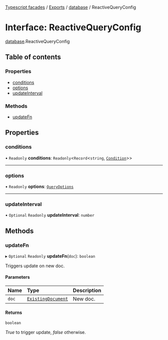 [Typescript facades](../index.md) / [Exports](../modules.md) / [database](../modules/database.md) / ReactiveQueryConfig

# Interface: ReactiveQueryConfig

[database](../modules/database.md).ReactiveQueryConfig

## Table of contents

### Properties

- [conditions](database.ReactiveQueryConfig.md#conditions)
- [options](database.ReactiveQueryConfig.md#options)
- [updateInterval](database.ReactiveQueryConfig.md#updateinterval)

### Methods

- [updateFn](database.ReactiveQueryConfig.md#updatefn)

## Properties

### conditions

• `Readonly` **conditions**: `Readonly`<`Record`<`string`, [`Condition`](database.Condition.md)\>\>

___

### options

• `Readonly` **options**: [`QueryOptions`](database.QueryOptions.md)

___

### updateInterval

• `Optional` `Readonly` **updateInterval**: `number`

## Methods

### updateFn

▸ `Optional` `Readonly` **updateFn**(`doc`): `boolean`

Triggers update on new doc.

#### Parameters

| Name | Type | Description |
| :------ | :------ | :------ |
| `doc` | [`ExistingDocument`](database.ExistingDocument.md) | New doc. |

#### Returns

`boolean`

_True_ to trigger update, _false_ otherwise.
